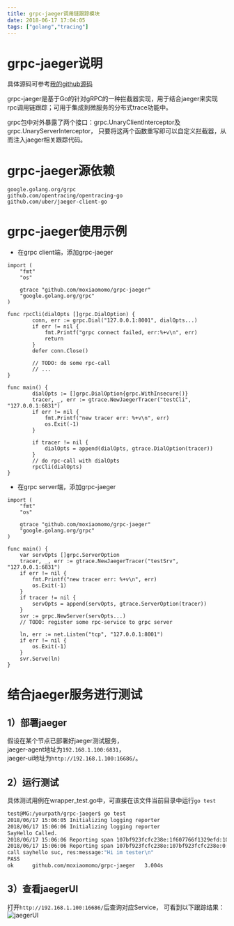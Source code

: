 ```yaml
---
title: grpc-jaeger调用链跟踪模块
date: 2018-06-17 17:04:05
tags: ["golang","tracing"]
---
```


# grpc-jaeger说明

具体源码可参考[我的github源码][1]

grpc-jaeger是基于Go的针对gRPC的一种拦截器实现，用于结合jaeger来实现rpc调用链跟踪；可用于集成到微服务的分布式trace功能中。

grpc包中对外暴露了两个接口：grpc.UnaryClientInterceptor及grpc.UnaryServerInterceptor， 只要将这两个函数重写即可以自定义拦截器，从而注入jaeger相关跟踪代码。

<!--more-->

# grpc-jaeger源依赖

```
google.golang.org/grpc
github.com/opentracing/opentracing-go
github.com/uber/jaeger-client-go
```

# grpc-jaeger使用示例

- 在grpc client端，添加grpc-jaeger

```golang
import (
	"fmt"
	"os"
	
	gtrace "github.com/moxiaomomo/grpc-jaeger"
	"google.golang.org/grpc"
)

func rpcCli(dialOpts []grpc.DialOption) {
		conn, err := grpc.Dial("127.0.0.1:8001", dialOpts...)
		if err != nil {
			fmt.Printf("grpc connect failed, err:%+v\n", err)
			return
		}
		defer conn.Close()
		
		// TODO: do some rpc-call
		// ...
}

func main() {
		dialOpts := []grpc.DialOption{grpc.WithInsecure()}
		tracer, _, err := gtrace.NewJaegerTracer("testCli", "127.0.0.1:6831")
		if err != nil {
			fmt.Printf("new tracer err: %+v\n", err)
			os.Exit(-1)
		}

		if tracer != nil {
			dialOpts = append(dialOpts, gtrace.DialOption(tracer))
		}
		// do rpc-call with dialOpts
		rpcCli(dialOpts)
}
```

- 在grpc server端，添加grpc-jaeger

```golang
import (
	"fmt"
	"os"
	
	gtrace "github.com/moxiaomomo/grpc-jaeger"
	"google.golang.org/grpc"
)

func main() {
	var servOpts []grpc.ServerOption
	tracer, _, err := gtrace.NewJaegerTracer("testSrv", "127.0.0.1:6831")
	if err != nil {
		fmt.Printf("new tracer err: %+v\n", err)
		os.Exit(-1)
	}
	if tracer != nil {
		servOpts = append(servOpts, gtrace.ServerOption(tracer))
	}
	svr := grpc.NewServer(servOpts...)
	// TODO: register some rpc-service to grpc server
	
	ln, err := net.Listen("tcp", "127.0.0.1:8001")
	if err != nil {
		os.Exit(-1)
	}
	svr.Serve(ln)
}
```

# 结合jaeger服务进行测试

## 1）部署jaeger

假设在某个节点已部署好jaeger测试服务，<br>
jaeger-agent地址为`192.168.1.100:6831`，<br>
jaeger-ui地址为`http://192.168.1.100:16686/`。

## 2）运行测试

具体测试用例在wrapper_test.go中，可直接在该文件当前目录中运行`go test`

```bash
test@MG:/yourpath/grpc-jaeger$ go test
2018/06/17 15:06:05 Initializing logging reporter
2018/06/17 15:06:06 Initializing logging reporter
SayHello Called.
2018/06/17 15:06:06 Reporting span 107bf923fcfc238e:1f607766f1329efd:107bf923fcfc238e:1
2018/06/17 15:06:06 Reporting span 107bf923fcfc238e:107bf923fcfc238e:0:1
call sayhello suc, res:message:"Hi im tester\n"
PASS
ok  	github.com/moxiaomomo/grpc-jaeger	3.004s
```

## 3）查看jaegerUI
打开`http://192.168.1.100:16686/`后查询对应Service， 可看到以下跟踪结果：![jaegerUI][2]

  [1]: http://github.com/moxiaomomo/grpc-jaeger
  [2]: https://github.com/moxiaomomo/grpc-jaeger/blob/master/jaegerui.png?raw=true

